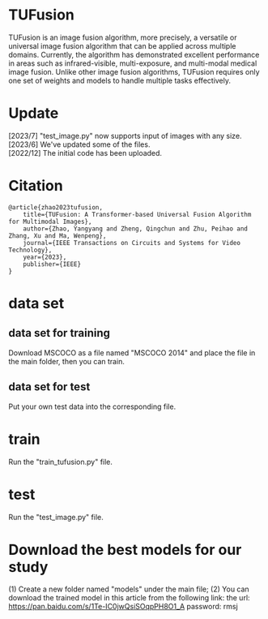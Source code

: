 # TUFusion
TUFusion is an image fusion algorithm, more precisely, a versatile or universal image fusion algorithm that can be applied across multiple domains. Currently, the algorithm has demonstrated excellent performance in areas such as infrared-visible, multi-exposure, and multi-modal medical image fusion. Unlike other image fusion algorithms, TUFusion requires only one set of weights and models to handle multiple tasks effectively.


# Update
[2023/7] "test_image.py" now supports input of images with any size.  
[2023/6] We've updated some of the files.  
[2022/12] The initial code has been uploaded.


# Citation
```
@article{zhao2023tufusion,
    title={TUFusion: A Transformer-based Universal Fusion Algorithm for Multimodal Images},
    author={Zhao, Yangyang and Zheng, Qingchun and Zhu, Peihao and Zhang, Xu and Ma, Wenpeng},
    journal={IEEE Transactions on Circuits and Systems for Video Technology},
    year={2023},
    publisher={IEEE}
}
```

# data set
## data set for training
Download MSCOCO as a file named "MSCOCO 2014" and place the file in the main folder, then you can train.

## data set for test
Put your own test data into the corresponding file.


# train
Run the "train_tufusion.py" file.

# test
Run the "test_image.py" file.

# Download the best models for our study
(1) Create a new folder named "models" under the main file;
(2) You can download the trained model in this article from the following link:
the url: https://pan.baidu.com/s/1Te-IC0jwQsiSOqpPH8O1_A 
password: rmsj
